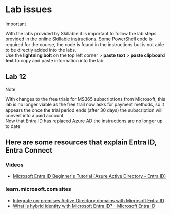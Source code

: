 

# Lab issues
> [!IMPORTANT]
> With the labs provided by Skillable it is important to follow the lab steps provided in the online Skillable instructions.
> Some PowerShell code is required for the course, the code is found in the instructions but is not able to be
> directly added into the labs. <BR>
> Use the **lightning bolt** on the top left corner > **paste text** > **paste clipboard text** 
> to copy and paste information into the lab.

## Lab 12 

> [!NOTE]
> With changes to the free trials for MS365 subscriptions from Microsoft, this lab is no longer viable
> as the free trail now asks for payment methods, so it appears the once the trial period ends (after 30 days)
> the subscription will convert into a paid account <BR>
> Now that Entra ID has replaced Azure AD the instructions are no longer up to date


## Here are some resources that explain Entra ID, Entra Connect

### Videos
- [Microsoft Entra ID Beginner's Tutorial (Azure Active Directory - Entra ID)](https://www.youtube.com/watch?v=0qZzcK1mHwA)

### learn.microsoft.com sites
- [Integrate on-premises Active Directory domains with Microsoft Entra ID](https://learn.microsoft.com/en-us/azure/architecture/reference-architectures/identity/azure-ad)
- [What is hybrid identity with Microsoft Entra ID? - Microsoft Entra ID](https://learn.microsoft.com/en-us/entra/identity/hybrid/whatis-hybrid-identity)

